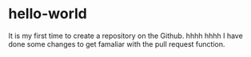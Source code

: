 # hello-world
It is my first time to create a repository on the Github.
hhhh
hhhh
I have done some changes to get famaliar with the pull request function.
